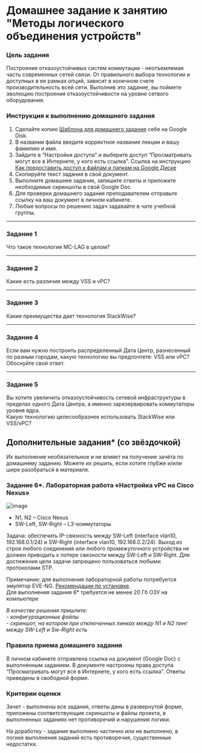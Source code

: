 # Домашнее задание к занятию "Методы логического объединения устройств"

### Цель задания

Построение отказоустойчивых систем коммутации - неотъемлемая часть современных сетей связи. От правильного выбора технологии и доступных в ее рамках опций, зависит в конечном счете производительность всей сети. Выполнив это задание, вы поймете эволюцию построения отказоустойчивости на уровне сетвого оборудования.

### Инструкция к выполнению домашнего задания

1. Сделайте копию [Шаблона для домашнего задания](https://docs.google.com/document/d/1youKpKm_JrC0UzDyUslIZW2E2bIv5OVlm_TQDvH5Pvs/edit) себе на Google Disk.
2. В названии файла введите корректное название лекции и вашу фамилию и имя.
3. Зайдите в “Настройки доступа” и выберите доступ “Просматривать могут все в Интернете, у кого есть ссылка”.
 Ссылка на инструкцию [Как предоставить доступ к файлам и папкам на Google Диске](https://support.google.com/docs/answer/2494822?hl=ru&co=GENIE.Platform%3DDesktop)
5. Скопируйте текст задания в свой документ.
6. Выполните домашнее задание, запишите ответы и приложите необходимые скриншоты в свой Google Doc.
7. Для проверки домашнего задания преподавателем отправьте ссылку на ваш документ в личном кабинете.
8. Любые вопросы по решению задач задавайте в чате учебной группы.

------

### Задание 1

Что такое технология MC-LAG в целом?

------

### Задание 2

Какие есть различия между VSS и vPC?

------

### Задание 3

Какие преимущества дает технология StackWise?

------

### Задание 4

Если вам нужно построить распределенный Дата Центр, разнесенный по разным городам, какую технологию вы предпочтете: VSS или vPC?  
Обоснуйте свой ответ.

------

### Задание 5

Вы хотите увеличить отказоустойчивость сетевой инфраструктуры в пределах одного Дата Центра, а именно зарезервировать коммутаторы уровня ядра.  
Какую технологию целесообразнее использовать StackWise или VSS/vPC?

## Дополнительные задания* (со звёздочкой)

Их выполнение необязательное и не влияет на получение зачёта по домашнему заданию. Можете их решить, если хотите глубже и/или шире разобраться в материале.

### Задание 6*. Лабораторная работа «Настройка vPC на Cisco Nexus»

![image](https://user-images.githubusercontent.com/77622076/231136213-f3c30f14-4f0b-4b9d-81b0-000a2a671270.png)


- N1, N2  – Cisco Nexus
- SW-Left, SW-Right – L3-коммутаторы

Задача: обеспечить IP-связность между SW-Left (interface vlan10, 192.168.0.1/24) и SW-Right (interface vlan10, 192.168.0.2/24). Выход из строя любого соединения или любого промежуточного устройства не должен приводить к потере связности между SW-Left и SW-Right. 
Для достижения цели задачи запрещено пользоваться любыми протоколами STP.

Примечание: для выполнения лабораторной работы потребуется эмулятор EVE-NG. [Рекомендации по установке](https://github.com/netology-code/ntw-materials/blob/main/EVE-NG.md).   
Для выполнения задания 6* требуется не менее 20 Гб ОЗУ на компьютере

*В качестве решения пришлите:*   
*- конфигурационные файлы*   
*- скриншот, на котором при отключенных линках между N1 и N2 пинг между SW-Left и Sw-Right есть*   

### Правила приема домашнего задания

В личном кабинете отправлена ссылка на документ (Google Doc) с выполненным заданием. В документе настроены права доступа “Просматривать могут все в Интернете, у кого есть ссылка”. Ответы приведены в свободной форме.

### Критерии оценки

Зачет - выполнены все задания, ответы даны в развернутой форме, приложены соответствующие скриншоты и файлы проекта, в выполненных заданиях нет противоречий и нарушения логики.

На доработку - задание выполнено частично или не выполнено, в логике выполнения заданий есть противоречия, существенные недостатки.
